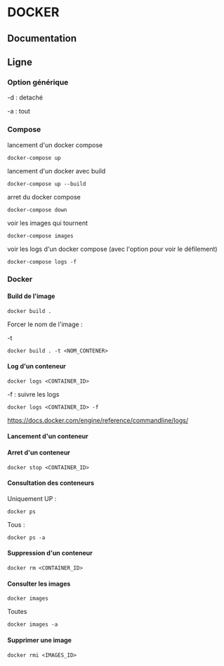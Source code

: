 # DOCKER

## Documentation

## Ligne

### Option générique

-d : detaché

-a : tout

### Compose

lancement d'un docker compose

```
docker-compose up
```
lancement d'un docker avec build

```
docker-compose up --build
```

arret du docker compose

```
docker-compose down
```

voir les images qui tournent

```
docker-compose images
```

voir les logs d'un docker compose (avec l'option pour voir le défilement)

```
docker-compose logs -f
```

### Docker

#### Build de l'image

```
docker build .
```

Forcer le nom de l'image :

-t

```
docker build . -t <NOM_CONTENER>
```

#### Log d'un conteneur

```
docker logs <CONTAINER_ID>
```
-f : suivre les logs

```
docker logs <CONTAINER_ID> -f
```

https://docs.docker.com/engine/reference/commandline/logs/

#### Lancement d'un conteneur

#### Arret d'un conteneur

```
docker stop <CONTAINER_ID>
```
#### Consultation des conteneurs

Uniquement UP :

```
docker ps
```

Tous :

```
docker ps -a
```

#### Suppression d'un conteneur

```
docker rm <CONTAINER_ID>
```

#### Consulter les images

```
docker images
```

Toutes

```
docker images -a
```
#### Supprimer une image

```
docker rmi <IMAGES_ID>
```
